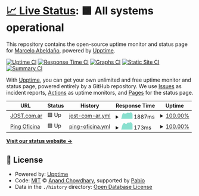 # [📈 Live Status](https://demo.upptime.js.org): <!--live status--> **🟩 All systems operational**

This repository contains the open-source uptime monitor and status page for [Marcelo Abeldaño](https://demo.upptime.js.org), powered by [Upptime](https://github.com/upptime/upptime).

[![Uptime CI](https://github.com/marceloabelda/upptime/workflows/Uptime%20CI/badge.svg)](https://github.com/marceloabelda/upptime/actions?query=workflow%3A%22Uptime+CI%22)
[![Response Time CI](https://github.com/marceloabelda/upptime/workflows/Response%20Time%20CI/badge.svg)](https://github.com/marceloabelda/upptime/actions?query=workflow%3A%22Response+Time+CI%22)
[![Graphs CI](https://github.com/marceloabelda/upptime/workflows/Graphs%20CI/badge.svg)](https://github.com/marceloabelda/upptime/actions?query=workflow%3A%22Graphs+CI%22)
[![Static Site CI](https://github.com/marceloabelda/upptime/workflows/Static%20Site%20CI/badge.svg)](https://github.com/marceloabelda/upptime/actions?query=workflow%3A%22Static+Site+CI%22)
[![Summary CI](https://github.com/marceloabelda/upptime/workflows/Summary%20CI/badge.svg)](https://github.com/marceloabelda/upptime/actions?query=workflow%3A%22Summary+CI%22)

With [Upptime](https://upptime.js.org), you can get your own unlimited and free uptime monitor and status page, powered entirely by a GitHub repository. We use [Issues](https://github.com/marceloabelda/upptime/issues) as incident reports, [Actions](https://github.com/marceloabelda/upptime/actions) as uptime monitors, and [Pages](https://demo.upptime.js.org) for the status page.

<!--start: status pages-->
<!-- This summary is generated by Upptime (https://github.com/upptime/upptime) -->
<!-- Do not edit this manually, your changes will be overwritten -->
<!-- prettier-ignore -->
| URL | Status | History | Response Time | Uptime |
| --- | ------ | ------- | ------------- | ------ |
| <img alt="" src="https://icons.duckduckgo.com/ip3/www.jost.com.ar.ico" height="13"> [JOST.com.ar](https://www.jost.com.ar) | 🟩 Up | [jost-com-ar.yml](https://github.com/marceloabelda/upptime/commits/HEAD/history/jost-com-ar.yml) | <details><summary><img alt="Response time graph" src="./graphs/jost-com-ar/response-time-week.png" height="20"> 1887ms</summary><br><a href="https://demo.upptime.js.org/history/jost-com-ar"><img alt="Response time 1809" src="https://img.shields.io/endpoint?url=https%3A%2F%2Fraw.githubusercontent.com%2Fmarceloabelda%2Fupptime%2FHEAD%2Fapi%2Fjost-com-ar%2Fresponse-time.json"></a><br><a href="https://demo.upptime.js.org/history/jost-com-ar"><img alt="24-hour response time 2031" src="https://img.shields.io/endpoint?url=https%3A%2F%2Fraw.githubusercontent.com%2Fmarceloabelda%2Fupptime%2FHEAD%2Fapi%2Fjost-com-ar%2Fresponse-time-day.json"></a><br><a href="https://demo.upptime.js.org/history/jost-com-ar"><img alt="7-day response time 1887" src="https://img.shields.io/endpoint?url=https%3A%2F%2Fraw.githubusercontent.com%2Fmarceloabelda%2Fupptime%2FHEAD%2Fapi%2Fjost-com-ar%2Fresponse-time-week.json"></a><br><a href="https://demo.upptime.js.org/history/jost-com-ar"><img alt="30-day response time 1809" src="https://img.shields.io/endpoint?url=https%3A%2F%2Fraw.githubusercontent.com%2Fmarceloabelda%2Fupptime%2FHEAD%2Fapi%2Fjost-com-ar%2Fresponse-time-month.json"></a><br><a href="https://demo.upptime.js.org/history/jost-com-ar"><img alt="1-year response time 1809" src="https://img.shields.io/endpoint?url=https%3A%2F%2Fraw.githubusercontent.com%2Fmarceloabelda%2Fupptime%2FHEAD%2Fapi%2Fjost-com-ar%2Fresponse-time-year.json"></a></details> | <details><summary><a href="https://demo.upptime.js.org/history/jost-com-ar">100.00%</a></summary><a href="https://demo.upptime.js.org/history/jost-com-ar"><img alt="All-time uptime 100.00%" src="https://img.shields.io/endpoint?url=https%3A%2F%2Fraw.githubusercontent.com%2Fmarceloabelda%2Fupptime%2FHEAD%2Fapi%2Fjost-com-ar%2Fuptime.json"></a><br><a href="https://demo.upptime.js.org/history/jost-com-ar"><img alt="24-hour uptime 100.00%" src="https://img.shields.io/endpoint?url=https%3A%2F%2Fraw.githubusercontent.com%2Fmarceloabelda%2Fupptime%2FHEAD%2Fapi%2Fjost-com-ar%2Fuptime-day.json"></a><br><a href="https://demo.upptime.js.org/history/jost-com-ar"><img alt="7-day uptime 100.00%" src="https://img.shields.io/endpoint?url=https%3A%2F%2Fraw.githubusercontent.com%2Fmarceloabelda%2Fupptime%2FHEAD%2Fapi%2Fjost-com-ar%2Fuptime-week.json"></a><br><a href="https://demo.upptime.js.org/history/jost-com-ar"><img alt="30-day uptime 100.00%" src="https://img.shields.io/endpoint?url=https%3A%2F%2Fraw.githubusercontent.com%2Fmarceloabelda%2Fupptime%2FHEAD%2Fapi%2Fjost-com-ar%2Fuptime-month.json"></a><br><a href="https://demo.upptime.js.org/history/jost-com-ar"><img alt="1-year uptime 100.00%" src="https://img.shields.io/endpoint?url=https%3A%2F%2Fraw.githubusercontent.com%2Fmarceloabelda%2Fupptime%2FHEAD%2Fapi%2Fjost-com-ar%2Fuptime-year.json"></a></details>
| <img alt="" src="https://icons.duckduckgo.com/ip3/null.ico" height="13"> [Ping Oficina](oficina.jost.com.ar) | 🟩 Up | [ping-oficina.yml](https://github.com/marceloabelda/upptime/commits/HEAD/history/ping-oficina.yml) | <details><summary><img alt="Response time graph" src="./graphs/ping-oficina/response-time-week.png" height="20"> 173ms</summary><br><a href="https://demo.upptime.js.org/history/ping-oficina"><img alt="Response time 163" src="https://img.shields.io/endpoint?url=https%3A%2F%2Fraw.githubusercontent.com%2Fmarceloabelda%2Fupptime%2FHEAD%2Fapi%2Fping-oficina%2Fresponse-time.json"></a><br><a href="https://demo.upptime.js.org/history/ping-oficina"><img alt="24-hour response time 188" src="https://img.shields.io/endpoint?url=https%3A%2F%2Fraw.githubusercontent.com%2Fmarceloabelda%2Fupptime%2FHEAD%2Fapi%2Fping-oficina%2Fresponse-time-day.json"></a><br><a href="https://demo.upptime.js.org/history/ping-oficina"><img alt="7-day response time 173" src="https://img.shields.io/endpoint?url=https%3A%2F%2Fraw.githubusercontent.com%2Fmarceloabelda%2Fupptime%2FHEAD%2Fapi%2Fping-oficina%2Fresponse-time-week.json"></a><br><a href="https://demo.upptime.js.org/history/ping-oficina"><img alt="30-day response time 163" src="https://img.shields.io/endpoint?url=https%3A%2F%2Fraw.githubusercontent.com%2Fmarceloabelda%2Fupptime%2FHEAD%2Fapi%2Fping-oficina%2Fresponse-time-month.json"></a><br><a href="https://demo.upptime.js.org/history/ping-oficina"><img alt="1-year response time 163" src="https://img.shields.io/endpoint?url=https%3A%2F%2Fraw.githubusercontent.com%2Fmarceloabelda%2Fupptime%2FHEAD%2Fapi%2Fping-oficina%2Fresponse-time-year.json"></a></details> | <details><summary><a href="https://demo.upptime.js.org/history/ping-oficina">100.00%</a></summary><a href="https://demo.upptime.js.org/history/ping-oficina"><img alt="All-time uptime 100.00%" src="https://img.shields.io/endpoint?url=https%3A%2F%2Fraw.githubusercontent.com%2Fmarceloabelda%2Fupptime%2FHEAD%2Fapi%2Fping-oficina%2Fuptime.json"></a><br><a href="https://demo.upptime.js.org/history/ping-oficina"><img alt="24-hour uptime 100.00%" src="https://img.shields.io/endpoint?url=https%3A%2F%2Fraw.githubusercontent.com%2Fmarceloabelda%2Fupptime%2FHEAD%2Fapi%2Fping-oficina%2Fuptime-day.json"></a><br><a href="https://demo.upptime.js.org/history/ping-oficina"><img alt="7-day uptime 100.00%" src="https://img.shields.io/endpoint?url=https%3A%2F%2Fraw.githubusercontent.com%2Fmarceloabelda%2Fupptime%2FHEAD%2Fapi%2Fping-oficina%2Fuptime-week.json"></a><br><a href="https://demo.upptime.js.org/history/ping-oficina"><img alt="30-day uptime 100.00%" src="https://img.shields.io/endpoint?url=https%3A%2F%2Fraw.githubusercontent.com%2Fmarceloabelda%2Fupptime%2FHEAD%2Fapi%2Fping-oficina%2Fuptime-month.json"></a><br><a href="https://demo.upptime.js.org/history/ping-oficina"><img alt="1-year uptime 100.00%" src="https://img.shields.io/endpoint?url=https%3A%2F%2Fraw.githubusercontent.com%2Fmarceloabelda%2Fupptime%2FHEAD%2Fapi%2Fping-oficina%2Fuptime-year.json"></a></details>

<!--end: status pages-->

[**Visit our status website →**](https://demo.upptime.js.org)

## 📄 License

- Powered by: [Upptime](https://github.com/upptime/upptime)
- Code: [MIT](./LICENSE) © [Anand Chowdhary](https://anandchowdhary.com), supported by [Pabio](https://pabio.com)
- Data in the `./history` directory: [Open Database License](https://opendatacommons.org/licenses/odbl/1-0/)
